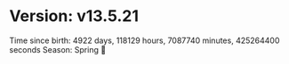 # Version: v13.5.21
Time since birth: 4922 days, 118129 hours, 7087740 minutes, 425264400 seconds
Season: Spring 🌸
